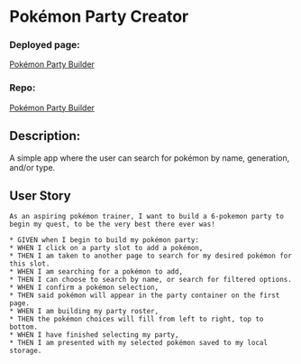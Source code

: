 # Pokémon Party Creator
### Deployed page:
[Pokémon Party Builder](https://js19191898.github.io/pokemon-party-builder/)
### Repo:
[Pokémon Party Builder](https://github.com/JS19191898/pokemon-party-builder)

## Description:
A simple app where the user can search for pokémon by name, generation, and/or type.

## User Story
```
As an aspiring pokémon trainer, I want to build a 6-pokemon party to begin my quest, to be the very best there ever was!

* GIVEN when I begin to build my pokémon party:
* WHEN I click on a party slot to add a pokémon,
* THEN I am taken to another page to search for my desired pokémon for this slot.
* WHEN I am searching for a pokémon to add,
* THEN I can choose to search by name, or search for filtered options.
* WHEN I confirm a pokémon selection,
* THEN said pokémon will appear in the party container on the first page.
* WHEN I am building my party roster,
* THEN the pokémon choices will fill from left to right, top to bottom.
* WHEN I have finished selecting my party,
* THEN I am presented with my selected pokémon saved to my local storage.
```


